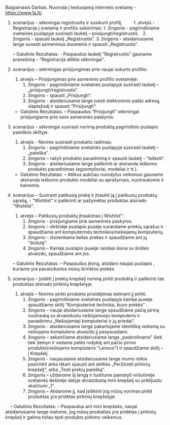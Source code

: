 Baigiamasis Darbas.
Nuoroda į testuojamą interneto svetainę - https://www.1a.lt/.


1. scenarijus - sėkmingai registruotis ir susikurti profilį.       
    1. atvejis - Registracija į svetainę ir profilio sukūrimas:
         1. žingsnis - pagrindiniame svetainės puslapyje susirasti laukelį – prisijungti/registruotis.
         2. žingsnis - spausti laukelį „Registruotis“.
         3. žingsnis - atsidariusiame lange suvesti asmeninius duomenis ir spausti „Registruotis“.

     – Galutinis Rezultatas:
           - Paspaudus laukelį “Registruotis” gauname pranešimą – “Registracija atlikta sėkmingai”.
         
                  
2. scenarijus – sėkmingas prisijungimas prie naujai sukurto profilio. 
    1. atvejis – Prisijungimas prie asmeninio profilio svetainėje: 
         1. žingsnis - pagrindiniame svetainės puslapyje susirasti laukelį – „prisijungti/registruotis“.
         2. žingsnis - spausti „Prisijungti“.
         3. žingsnis - atsidariusiame lange įvesti elektroninio pašto adresą, slaptažodį ir spausti “Prisijungti”·  
              
     - Galutinis Rezultatas:
           – Paspaudus “Prisijungti” sėkmingai prisijungiame prie savo asmeninės paskyros.
           
                
 3. scenarijus - sėkmingai susirasti norimą produktą pagrindinio puslapio paieškos skiltyje.
     1. atvejis - Norimo susirasti produkto radimas:
          1. žingsnis - pagrindiniame svetainės puslapyje susirasti laukelį – „paieška".
          2. žingsnis – rašyti produkto pavadinimą ir spausti laukelį - “Ieškoti“. 
          3. žingsnis - atsidariusiame lange patikrinti ar atsiranda ieškomo produkto pavadinimas (egzemplioriai, modeliai ir tt.). 
              
      - Galutinis Rezultatas:
            – Atlikus aukčiau nurodytus veiksmus gauname atsiranda ieškomo produkto modeliai su aprašymais, nuotraukomis ir kainomis.                            
 

 4. scenarijus – Susirasti patikusią prekę ir įtraukti ją į patikusių produktų sąrašą, - "Wishlist" ir patikrinti ar pažymėtas produktas atsirado "Wishlist".
     1. atvejis – Patikusių produktų įtraukimas į Wishlist":
          1. žingsnis - prisijungiame prie asmeninės paskyros.
          2. žingsnis – dešinėje puslapio pusėje surandame priekių sąrašus ir spaudžiame ant kompiuterinės technikos/nešiojamų kompiuterių.
          3. žingsnis – išsirenkame kelias prekes ir spaudžiame ant jų "širdutę"
          4. žingsnis – Kairėje puslapio pusėje randasi ikona su širdies atvaizdu, spaudžiame ant jos.
     
      – Galutinis Rezultatas:
            – Paspaudus įkoną, atsidaro naujas puslapis , kuriame yra pavaizduotos mūsų išrinktos prekės.
           
              
 5. scenarijus – Įsidėti į prekių krepšelį norimą pirkti produktą ir patikrinti tas produktas atsirado pirkinių krepšelyje.
     1. atvejis – Norimo pirkti produkto prisidėjimas ketinant jį pirkti.
          1. žingsnis - pagrindiniame svetainės puslapyje kairėje pusėje spaudžiame skiltį “Kompiuterinė technika, biuro prekės” .
          2. žingsnis – naujai atsidariusiame lange spaudžiame pačią pirmą nuotrauką su atvaizduotu nešiojamuoju kompiuteriu ir pavadinimu „Nešiojamieji kompiuteriai                           ir jų priedai“.
          3. žingsnis - atsidariusiame lange pakartojame identišką veiksmą su nešiojamo kompiuterio atvaizdu jį paspausdami.
          4. žingsnis – sekančiame atsidariusiame lange „paskroliname" šiek tiek žemyn ir vedame pelės rodyklę ant pačio pirmo produkto(nešiojamo kompiuterio "Lenovo")                         ir spaudžiame skiltį – Į Krepšelį.
          5. žingsnis - naujausiame atsidariusiame lange mums reikia pasirinkti arba iškart spausti ant skilties „Peržiūrėti pirkinių krepšelį“, arba „Testi prekių                             paiešką“.
          6. žingsnis – uždarome šį langą ir turėtume pamatyti viršutinėje svetainės dešinėje dalyje atvaizduotą mini krepšelį su priklijuotu skaičiumi „1“.
          7. žingsnis – Atidarome jį, kad įsitikinti jog mūsų norimas pirkti produktas yra pridėtas pirkinių krepšelyje.
          
          
      – Galutinis Rezultatas:
            – Paspaudus ant mini krepšelio, naujai atsidariusiame lange matome, jog mūsų produktas yra pridėtas į pirkinių krepšelį ir galima toliau tęsti produkto                             pirkimo veiksmus.
